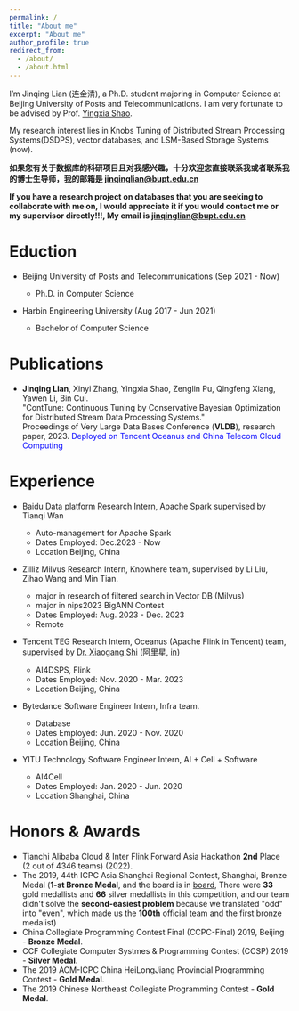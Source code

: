 ```yaml
---
permalink: /
title: "About me"
excerpt: "About me"
author_profile: true
redirect_from: 
  - /about/
  - /about.html
---
```


I’m Jinqing Lian (连金清), a Ph.D. student majoring in Computer Science at Beijing University of Posts and Telecommunications. 
I am very fortunate to be advised by Prof. [Yingxia Shao](https://shaoyx.github.io/). 

My research interest lies in Knobs Tuning of Distributed Stream Processing Systems(DSDPS), vector databases, and LSM-Based Storage Systems (now). 

**如果您有关于数据库的科研项目且对我感兴趣，十分欢迎您直接联系我或者联系我的博士生导师，我的邮箱是 jinqinglian@bupt.edu.cn**

**If you have a research project on databases that you are seeking to collaborate with me on, I would appreciate it if you would contact me or my supervisor directly!!!, My email is jinqinglian@bupt.edu.cn**

Eduction
======
- Beijing University of Posts and Telecommunications (Sep 2021 - Now)
    - Ph.D. in Computer Science

- Harbin Engineering University (Aug 2017 - Jun 2021)
    - Bachelor of Computer Science

Publications
======
- **Jinqing Lian**, Xinyi Zhang, Yingxia Shao, Zenglin Pu, Qingfeng Xiang, Yawen Li, Bin Cui.  
"ContTune: Continuous Tuning by Conservative Bayesian Optimization for Distributed Stream Data Processing Systems."  
Proceedings of Very Large Data Bases Conference (**VLDB**), research paper, 2023. <font color=Blue>Deployed on Tencent Oceanus and China Telecom Cloud Computing</font>

Experience
======
- Baidu Data platform Research Intern, Apache Spark supervised by Tianqi Wan
  - Auto-management for Apache Spark
  - Dates Employed: Dec.2023 - Now
  - Location Beijing, China 

- Zilliz Milvus Research Intern, Knowhere team, supervised by Li Liu, Zihao Wang and Min Tian.
    - major in research of filtered search in Vector DB (Milvus)
    - major in nips2023 BigANN Contest
    - Dates Employed: Aug. 2023 - Dec. 2023
    - Remote

- Tencent TEG Research Intern, Oceanus (Apache Flink in Tencent) team, supervised by [Dr. Xiaogang Shi](https://scholar.google.com/citations?user=W_N7_3cAAAAJ&hl=zh-CN&oi=ao) (阿里星, [in](https://www.linkedin.com/in/xiaogang-shi-8467a9a8/?originalSubdomain=cn))
    - AI4DSPS, Flink
    - Dates Employed: Nov. 2020 - Mar. 2023
    - Location Beijing, China

- Bytedance Software Engineer Intern, Infra team.
    - Database
    - Dates Employed: Jun. 2020 - Nov. 2020
    - Location Beijing, China

- YITU Technology Software Engineer Intern, AI + Cell + Software
    - AI4Cell
    - Dates Employed: Jan. 2020 - Jun. 2020
    - Location Shanghai, China

Honors & Awards
======
- Tianchi Alibaba Cloud & Inter Flink Forward Asia Hackathon **2nd** Place (2 out of 4346 teams) (2022).
- The 2019, 44th ICPC Asia Shanghai Regional Contest, Shanghai, Bronze Medal (**1-st Bronze Medal**, and the board is in [board](https://acm.sdut.edu.cn/acmss/icpc/2019/shanghai/index.html), There were **33** gold medallists and **66** silver medallists in this competition, and our team didn't solve the **second-easiest problem** because we translated "odd" into "even", which made us the **100th** official team and the first bronze medalist)
- China Collegiate Programming Contest Final (CCPC-Final) 2019, Beijing - **Bronze Medal**.
- CCF Collegiate Computer Systmes & Programming Contest (CCSP) 2019 - **Silver Medal**.
- The 2019 ACM-ICPC China HeiLongJiang Provincial Programming Contest - **Gold Medal**.
- The 2019 Chinese Northeast Collegiate Programming Contest - **Gold Medal**.
  
